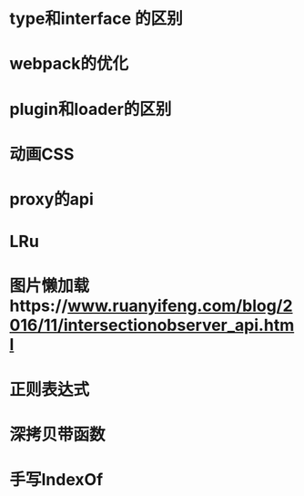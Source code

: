# type和interface 的区别

# webpack的优化

# plugin和loader的区别

# 动画CSS

# proxy的api

# LRu

# 图片懒加载https://www.ruanyifeng.com/blog/2016/11/intersectionobserver_api.html

# 正则表达式

# 深拷贝带函数

# 手写IndexOf

